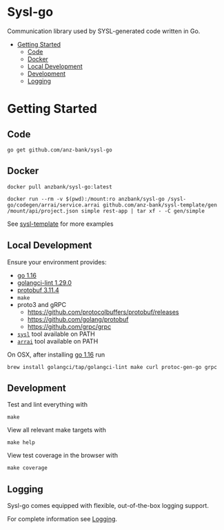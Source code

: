 <h1>Sysl-go</h1>

Communication library used by SYSL-generated code written in Go.

- [Getting Started](#getting-started)
  - [Code](#code)
  - [Docker](#docker)
  - [Local Development](#local-development)
  - [Development](#development)
  - [Logging](#logging)

# Getting Started

## Code

```
go get github.com/anz-bank/sysl-go
```

## Docker

```
docker pull anzbank/sysl-go:latest

docker run --rm -v $(pwd):/mount:ro anzbank/sysl-go /sysl-go/codegen/arrai/service.arrai github.com/anz-bank/sysl-template/gen /mount/api/project.json simple rest-app | tar xf - -C gen/simple
```
See [sysl-template](https://github.com/anz-bank/sysl-template) for more examples

## Local Development

Ensure your environment provides:

- [go 1.16](https://golang.org/doc/install)
- [golangci-lint 1.29.0](https://github.com/golangci/golangci-lint/releases/tag/v1.29.0)
- [protobuf 3.11.4](https://github.com/protocolbuffers/protobuf/)
- `make`
- proto3 and gRPC
  - https://github.com/protocolbuffers/protobuf/releases
  - https://github.com/golang/protobuf
  - https://github.com/grpc/grpc
- [`sysl`](https://sysl.io/docs/installation) tool available on PATH
- [`arrai`](https://github.com/arr-ai/arrai) tool available on PATH


On OSX, after installing [go 1.16](https://golang.org/doc/install) run

    brew install golangci/tap/golangci-lint make curl protoc-gen-go grpc

## Development

Test and lint everything with

    make

View all relevant make targets with

    make help

View test coverage in the browser with

    make coverage

## Logging

Sysl-go comes equipped with flexible, out-of-the-box logging support.

For complete information see [Logging](./log/README.md).
